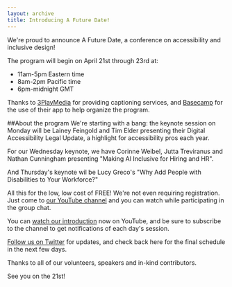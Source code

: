 ```yaml
---
layout: archive
title: Introducing A Future Date!
---
```


We're proud to announce A Future Date, a conference on accessibility and inclusive design!

The program will begin on April 21st through 23rd at:

* 11am-5pm Eastern time
* 8am-2pm Pacific time
* 6pm-midnight GMT

Thanks to [3PlayMedia](https://www.3playmedia.com/) for providing captioning services, and [Basecamp](https://basecamp.com/) for the use of their app to help organize the program.

##About the program
We're starting with a bang: the keynote session on Monday will be Lainey Feingold and Tim Elder presenting their Digital Accessibility Legal Update, a highlight for accessibility pros each year.

For our Wednesday keynote, we have Corinne Weibel, Jutta Treviranus and Nathan Cunningham presenting "Making AI Inclusive for Hiring and HR".

And Thursday's keynote wil be Lucy Greco's "Why Add People with Disabilities to Your Workforce?"

All this for the low, low cost of FREE! We're not even requiring registration. Just come to [our YouTube channel](https://www.youtube.com/channel/UCu5CNz4RK-NAEDGm5hTvWtg) and you can watch while participating in the group chat.

You can [watch our introduction](https://www.youtube.com/watch?v=JohMc53AcZs) now on YouTube, and be sure to subscribe to the channel to get notifications of each day's session.

[Follow us on Twitter](https://twitter.com/afuturedateconf) for updates, and check back here for the final schedule in the next few days.

Thanks to all of our volunteers, speakers and in-kind contributors.

See you on the 21st!

